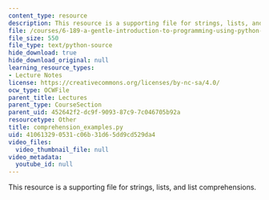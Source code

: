 ```yaml
---
content_type: resource
description: This resource is a supporting file for strings, lists, and list comprehensions.
file: /courses/6-189-a-gentle-introduction-to-programming-using-python-january-iap-2011/410613290531c06b31d65dd9cd529da4_comprehension_examples.py
file_size: 550
file_type: text/python-source
hide_download: true
hide_download_original: null
learning_resource_types:
- Lecture Notes
license: https://creativecommons.org/licenses/by-nc-sa/4.0/
ocw_type: OCWFile
parent_title: Lectures
parent_type: CourseSection
parent_uid: 452642f2-dc9f-9093-87c9-7c046705b92a
resourcetype: Other
title: comprehension_examples.py
uid: 41061329-0531-c06b-31d6-5dd9cd529da4
video_files:
  video_thumbnail_file: null
video_metadata:
  youtube_id: null
---
```

This resource is a supporting file for strings, lists, and list comprehensions.